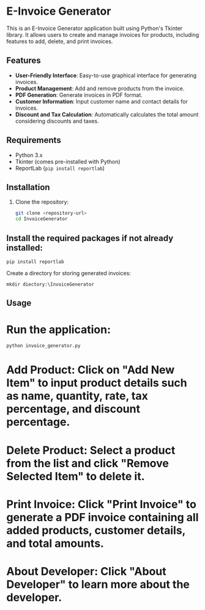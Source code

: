 # E-Invoice Generator

This is an E-Invoice Generator application built using Python's Tkinter library. It allows users to create and manage invoices for products, including features to add, delete, and print invoices.

## Features

- **User-Friendly Interface**: Easy-to-use graphical interface for generating invoices.
- **Product Management**: Add and remove products from the invoice.
- **PDF Generation**: Generate invoices in PDF format.
- **Customer Information**: Input customer name and contact details for invoices.
- **Discount and Tax Calculation**: Automatically calculates the total amount considering discounts and taxes.

## Requirements

- Python 3.x
- Tkinter (comes pre-installed with Python)
- ReportLab (`pip install reportlab`)

## Installation

1. Clone the repository:

   ```bash
   git clone <repository-url>
   cd InvoiceGenerator
## Install the required packages if not already installed:
    pip install reportlab

Create a directory for storing generated invoices:

    mkdir diectory:\InvoiceGenerator
## Usage
# Run the application:
    python invoice_generator.py
# Add Product: Click on "Add New Item" to input product details such as name, quantity, rate, tax percentage, and discount percentage.

# Delete Product: Select a product from the list and click "Remove Selected Item" to delete it.

# Print Invoice: Click "Print Invoice" to generate a PDF invoice containing all added products, customer details, and total amounts.

# About Developer: Click "About Developer" to learn more about the developer.



